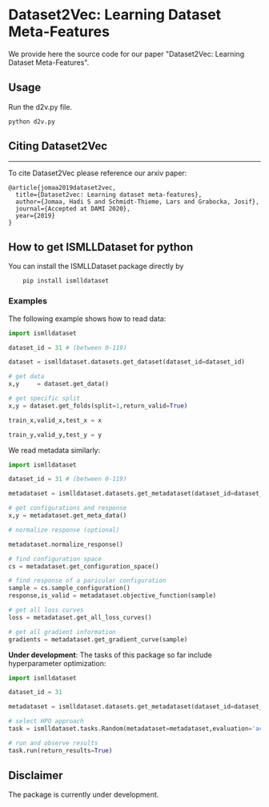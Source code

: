 # Dataset2Vec: Learning Dataset Meta-Features
We provide here the source code for our paper "Dataset2Vec: Learning Dataset Meta-Features".

## Usage
Run the d2v.py file.
```
python d2v.py 
```
## Citing Dataset2Vec
-----------

To cite Dataset2Vec please reference our arxiv paper:


```
@article{jomaa2019dataset2vec,
  title={Dataset2vec: Learning dataset meta-features},
  author={Jomaa, Hadi S and Schmidt-Thieme, Lars and Grabocka, Josif},
  journal={Accepted at DAMI 2020},
  year={2019}
}
```

## How to get ISMLLDataset for python
You can install the ISMLLDataset package directly by

        pip install ismlldataset
        
### Examples
The following example shows how to read data:
```python
import ismlldataset

dataset_id = 31 # (between 0-119)

dataset = ismlldataset.datasets.get_dataset(dataset_id=dataset_id)

# get data
x,y     = dataset.get_data()

# get specific split
x,y = dataset.get_folds(split=1,return_valid=True)

train_x,valid_x,test_x = x

train_y,valid_y,test_y = y

```

We read metadata similarly:

```python
import ismlldataset

dataset_id = 31 # (between 0-119)

metadataset = ismlldataset.datasets.get_metadataset(dataset_id=dataset_id)

# get configurations and response
x,y = metadataset.get_meta_data()

# normalize response (optional)

metadataset.normalize_response()

# find configuration space
cs = metadataset.get_configuration_space()

# find response of a paricular configuration
sample = cs.sample_configuration()
response,is_valid = metadataset.objective_function(sample)

# get all loss curves
loss = metadataset.get_all_loss_curves()

# get all gradient information
gradients = metadataset.get_gradient_curve(sample)
```


**Under development**: The tasks of this package so far include hyperparameter optimization:
```python
import ismlldataset

dataset_id = 31

metadataset = ismlldataset.datasets.get_metadataset(dataset_id=dataset_id)

# select HPO approach
task = ismlldataset.tasks.Random(metadataset=metadataset,evaluation='acc')

# run and observe results
task.run(return_results=True)

```
## Disclaimer
The package is currently under development.

